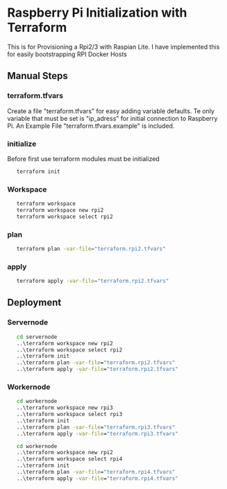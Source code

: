 # Raspberry Pi Initialization with Terraform

This is for Provisioning a Rpi2/3 with Raspian Lite.
I have implemented this for easily bootstrapping RPI Docker Hosts

## Manual Steps

### terraform.tfvars

Create a file "terraform.tfvars" for easy adding variable defaults.
Te only variable that must be set is "ip_adress" for initial connection to Raspberry Pi.
An Example File "terraform.tfvars.example" is included.

### initialize

Before first use terraform modules must be initialized

```sh
   terraform init
```

### Workspace

```sh
   terraform workspace
   terraform workspace new rpi2
   terraform workspace select rpi2
```

### plan

```sh
   terraform plan -var-file="terraform.rpi2.tfvars"
```

### apply

```sh
   terraform apply -var-file="terraform.rpi2.tfvars"
```

## Deployment

### Servernode

```cmd
   cd servernode
   ..\terraform workspace new rpi2
   ..\terraform workspace select rpi2
   ..\terraform init
   ..\terraform plan -var-file="terraform.rpi2.tfvars"
   ..\terraform apply -var-file="terraform.rpi2.tfvars"
```

### Workernode

```cmd
   cd workernode
   ..\terraform workspace new rpi3
   ..\terraform workspace select rpi3
   ..\terraform init
   ..\terraform plan -var-file="terraform.rpi3.tfvars"
   ..\terraform apply -var-file="terraform.rpi3.tfvars"
```

```cmd
   cd workernode
   ..\terraform workspace new rpi2
   ..\terraform workspace select rpi4
   ..\terraform init
   ..\terraform plan -var-file="terraform.rpi4.tfvars"
   ..\terraform apply -var-file="terraform.rpi4.tfvars"
```
